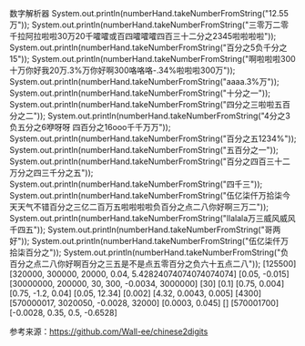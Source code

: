 
数字解析器
System.out.println(numberHand.takeNumberFromString("12.55万"));
System.out.println(numberHand.takeNumberFromString("三零万二零千拉阿拉啦啦30万20千嚯嚯或百四嚯嚯嚯四百三十二分之2345啦啦啦啦"));
System.out.println(numberHand.takeNumberFromString("百分之5负千分之15"));
System.out.println(numberHand.takeNumberFromString("啊啦啦啦300十万你好我20万.3%万你好啊300咯咯咯-.34%啦啦啦300万"));
System.out.println(numberHand.takeNumberFromString("aaaa.3%万"));
System.out.println(numberHand.takeNumberFromString("十分之一"));
System.out.println(numberHand.takeNumberFromString("四分之三啦啦五百分之二"));
System.out.println(numberHand.takeNumberFromString("4分之3负五分之6咿呀呀 四百分之16ooo千千万万"));
System.out.println(numberHand.takeNumberFromString("百分之五1234%"));
System.out.println(numberHand.takeNumberFromString("五百分之一"));
 System.out.println(numberHand.takeNumberFromString("百分之四百三十二万分之四三千分之五"));
 System.out.println(numberHand.takeNumberFromString("四千三"));
System.out.println(numberHand.takeNumberFromString("伍亿柒仟万拾柒今天天气不错百分之三亿二百万五啦啦啦啦负百分之点二八你好啊三万二"));
System.out.println(numberHand.takeNumberFromString("llalala万三威风威风千四五"));
System.out.println(numberHand.takeNumberFromString("哥两好"));
System.out.println(numberHand.takeNumberFromString("伍亿柒仟万拾柒百分之"));
System.out.println(numberHand.takeNumberFromString("负百分之点二八你好啊百分之三五是不是点五零百分之负六十五点二八"));
[125500]
[320000, 300000, 20000, 0.04, 5.42824074074074074074]
[0.05, -0.015]
[30000000, 200000, 30, 300, -0.0034, 3000000]
[30]
[0.1]
[0.75, 0.004]
[0.75, -1.2, 0.04]
[0.05, 12.34]
[0.002]
[4.32, 0.0043, 0.005]
[4300]
[570000017, 3020050, -0.0028, 32000]
[0.0003, 0.045]
[]
[570001700]
[-0.0028, 0.35, 0.5, -0.6528]

参考来源：https://github.com/Wall-ee/chinese2digits
